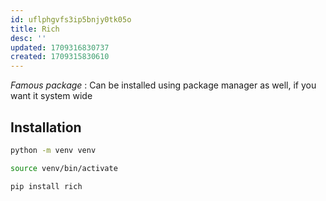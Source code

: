 ```yaml
---
id: uflphgvfs3ip5bnjy0tk05o
title: Rich
desc: ''
updated: 1709316830737
created: 1709315830610
---
```


*Famous package* : Can be installed using package manager as well, if you want it system wide

## Installation
```bash
python -m venv venv
```

```bash
source venv/bin/activate
```

```bash
pip install rich
```
